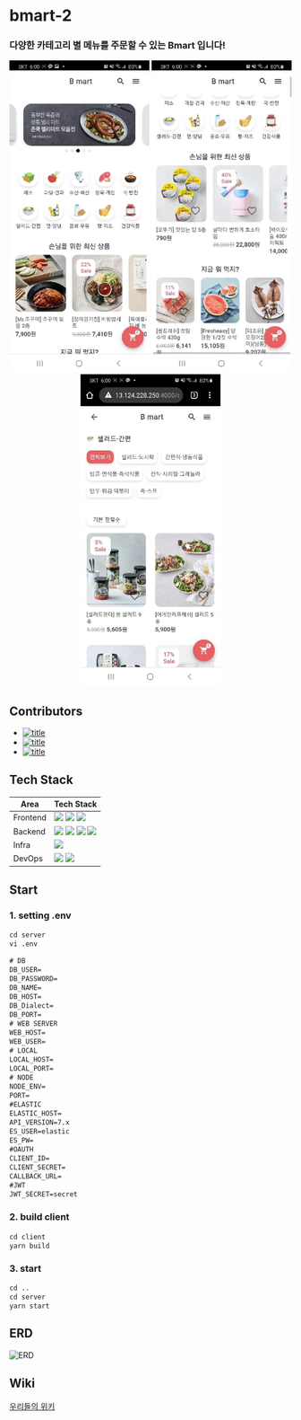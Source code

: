 # bmart-2

### 다양한 카테고리 별 메뉴를 주문할 수 있는 Bmart 입니다!

<p align="center">
<kbd><img width="250" alt="메인페이지 1" src="https://github.com/woowa-techcamp-2020/bmart-2/blob/develop/asests/%EB%95%A1%EA%B2%A8%EC%9A%94.webp"></kbd>
<kbd><img width="250" alt="메인페이지 2" src="https://github.com/woowa-techcamp-2020/bmart-2/blob/develop/asests/%EB%A9%94%EC%9D%B8.webp"></kbd>
<kbd><img width="250" alt="장바구니" src="https://github.com/woowa-techcamp-2020/bmart-2/blob/develop/asests/%EC%9E%A5%EB%B0%94%EA%B5%AC%EB%8B%88.webp"></kbd>
</p>


## Contributors
- [![title](https://img.shields.io/badge/DEVLOPER-이수정-123456)](https://github.com/sooojungee)
- [![title](https://img.shields.io/badge/DEVLOPER-양명우-123456)](https://github.com/yuda1124)
- [![title](https://img.shields.io/badge/DEVLOPER-김유영-123456)](https://github.com/yuda1124)

## Tech Stack

| Area         | Tech Stack|
| ------------ | ---------------------------------------------------------------------------------------------------------------------------------------------------------------------------------------------------------------------------------------------------------------------------------------------------------------------------------------------------------------------------------------------------------------------------------------------------------------------------------------------------------------------------------------------- |
| Frontend     | ![](https://img.shields.io/badge/React-blue?longCache=true&logo=React) ![](https://img.shields.io/badge/Typescript-blue?color=007ACC&longCache=true&logo=Typescript&logoColor=white) ![](https://img.shields.io/badge/Styled_Compoenent-blue?color=b80742&longCache=true&logo=styled-components&logoColor=white)|
| Backend      | ![](https://img.shields.io/badge/Node.js-blue?color=339933&longCache=true&logo=Node.js&logoColor=white) ![](https://img.shields.io/badge/MySQL-blue?color=363c40&longCache=true&logo=MySQL&logoColor=white) ![](https://img.shields.io/badge/Sequelize-blue?color=E10098&longCache=true&logo=Sequelize&logoColor=white) ![](https://img.shields.io/badge/Elastic_Search-blue?color=311C87&longCache=true&logo=Elasticsearch&logoColor=white)
| Infra        |  ![](https://img.shields.io/badge/AWS_EC2-blue?color=232F3E&longCache=true&logo=Amazon-AWS&logoColor=white)
| DevOps       |  ![](https://img.shields.io/badge/GitHub-blue?color=181717&longCache=true&logo=GitHub&logoColor=white) ![](https://img.shields.io/badge/GitHub_Actions-blue?color=2088FF&longCache=true&logo=GitHub-Actions&logoColor=white)

## Start

### 1. setting .env
```
cd server
vi .env
```
```
# DB
DB_USER=
DB_PASSWORD=
DB_NAME=
DB_HOST=
DB_Dialect=
DB_PORT=
# WEB SERVER
WEB_HOST=
WEB_USER=
# LOCAL
LOCAL_HOST=
LOCAL_PORT=
# NODE
NODE_ENV=
PORT=
#ELASTIC
ELASTIC_HOST=
API_VERSION=7.x
ES_USER=elastic
ES_PW=
#OAUTH
CLIENT_ID=
CLIENT_SECRET=
CALLBACK_URL=
#JWT
JWT_SECRET=secret
```

### 2. build client
```
cd client
yarn build
```

### 3. start
```
cd ..
cd server
yarn start
```

## ERD
![ERD](https://user-images.githubusercontent.com/18456572/90493851-d5105380-e17d-11ea-8ad9-de0dd86b2051.png)

## Wiki
[우리들의 위키](https://github.com/woowa-techcamp-2020/bmart-2/wiki)

